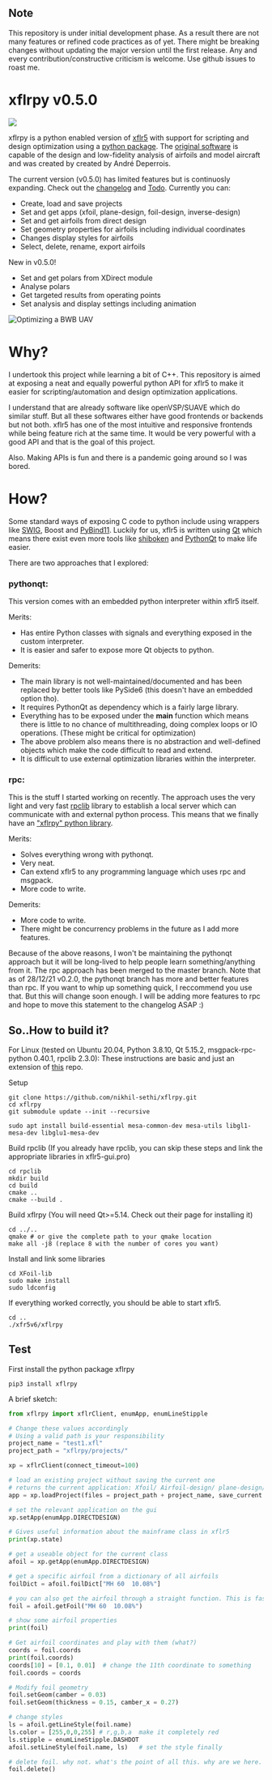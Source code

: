 ## Note
This repository is under initial development phase. As a result there are not many features or refined code practices as of yet. There might be breaking changes without updating the major version until the first release. Any and every contribution/constructive criticism is welcome. Use github issues to roast me.

# xflrpy v0.5.0
![](https://github.com/nikhil-sethi/xflrpy/tree/master/xflr5v6/resources/images/xp_github.jpeg)

xflrpy is a python enabled version of [xflr5](http://www.xflr5.tech/xflr5.htm) with support for scripting and design optimization using a [python package](https://pypi.org/project/xflrpy/). The [original software](https://sourceforge.net/projects/xflr5/) is capable of the design and low-fidelity analysis of airfoils and model aircraft and was created by created by André Deperrois.

The current version (v0.5.0) has limited features but is continuosly expanding. Check out the [changelog](https://github.com/nikhil-sethi/xflrpy/blob/master/CHANGELOG.md) and [Todo](https://github.com/nikhil-sethi/xflrpy/blob/master/TODO.md). Currently you can:
- Create, load and save projects
- Set and get apps (xfoil, plane-design, foil-design, inverse-design)
- Set and get airfoils from direct design
- Set geometry properties for airfoils including individual coordinates
- Changes display styles for airfoils
- Select, delete, rename, export airfoils

New in v0.5.0! 
- Set and get polars from XDirect module 
- Analyse polars
- Get targeted results from operating points
- Set analysis and display settings including animation

![Optimizing a BWB UAV](https://github.com/nikhil-sethi/xflrpy/blob/pythonqt/xflrpy.gif)

# Why?
I undertook this project while learning a bit of C++. This repository is aimed at exposing a neat
and equally powerful python API for xflr5 to make it easier for scripting/automation 
and design optimization applications. 

I understand that are already  software like openVSP/SUAVE which do similar stuff. But all these softwares either have good frontends or backends but not both. xflr5 has one of the most intuitive and responsive frontends while being feature rich at the same time. It would be very powerful with a good API and that is the goal of this project.

Also. Making APIs is fun and there is a pandemic going around so I was bored.

# How?
Some standard ways of exposing C code to python include using wrappers like [SWIG](https://github.com/swig/swig), 
Boost and [PyBind11](https://github.com/pybind/pybind11). Luckily for us, xflr5 is written using [Qt](https://www.qt.io/) 
which means there exist even more tools like [shiboken](https://github.com/pyside/Shiboken)
and [PythonQt](https://github.com/MeVisLab/pythonqt) to make life easier. 

There are two approaches that I explored: 
### pythonqt:
This version comes with an embedded python interpreter within xflr5 itself. 

Merits:
- Has entire Python classes with signals and everything exposed in the custom interpreter. 
- It is easier and safer to expose more Qt objects to python.

Demerits:
- The main library is not well-maintained/documented and has been replaced by better tools like PySide6 (this doesn't have an embedded option tho).
- It requires PythonQt as dependency which is a fairly large library.
- Everything has to be exposed under the __main__ function which means there is little to no chance of multithreading, doing complex loops or IO operations. (These might be critical for optimization)
- The above problem also means there is no abstraction and well-defined objects which make the code difficult to read and extend.
- It is difficult to use external optimization libraries within the interpreter.

### rpc:
This is the stuff I started working on recently. The approach uses the very light and very fast [rpclib](https://github.com/rpclib/rpclib) library to establish a local server which can communicate with and external python process. This means that we finally have an ["xflrpy" python library](https://pypi.org/project/xflrpy/).

Merits:
- Solves everything wrong with pythonqt.
- Very neat.
- Can extend xflr5 to any programming language which uses rpc and msgpack.
- More code to write.

Demerits:
- More code to write.
- There might be concurrency problems in the future as I add more features.


Because of the above reasons, I won't be maintaining the pythonqt approach but it will be long-lived to help people learn something/anything from it. The rpc approach has been merged to the master branch.
Note that as of 28/12/21 v0.2.0, the pythonqt branch has more and better features than rpc. If you want to whip up something quick, I reccommend you use that. But this will change soon enough. I will be adding more features to rpc and hope to move this statement to the changelog ASAP :) 

## So..How to build it?
For Linux (tested on Ubuntu 20.04, Python 3.8.10, Qt 5.15.2, msgpack-rpc-python 0.40.1, rpclib 2.3.0):
These instructions are basic and just an extension of [this](https://github.com/polmes/xflr5-ubuntu) repo.

Setup
```
git clone https://github.com/nikhil-sethi/xflrpy.git 
cd xflrpy
git submodule update --init --recursive

sudo apt install build-essential mesa-common-dev mesa-utils libgl1-mesa-dev libglu1-mesa-dev
```
Build rpclib (If you already have rpclib, you can skip these steps and link the appropriate libraries in xflr5-gui.pro)
```
cd rpclib
mkdir build
cd build
cmake ..
cmake --build .
```

Build xflrpy 
(You will need Qt>=5.14. Check out their page for installing it)
```
cd ../..
qmake # or give the complete path to your qmake location
make all -j8 (replace 8 with the number of cores you want) 
```

Install and link some libraries
```
cd XFoil-lib
sudo make install
sudo ldconfig
```

If everything worked correctly, you should be able to start xflr5.
```
cd ..
./xfr5v6/xflrpy
```

## Test
First install the python package xflrpy

```
pip3 install xflrpy
```

A brief sketch:
```python
from xflrpy import xflrClient, enumApp, enumLineStipple

# Change these values accordingly
# Using a valid path is your responsibility
project_name = "test1.xfl"
project_path = "xflrpy/projects/"

xp = xflrClient(connect_timeout=100)

# load an existing project without saving the current one
# returns the current application: Xfoil/ Airfoil-design/ plane-design/ inverse-design 
app = xp.loadProject(files = project_path + project_name, save_current = False)

# set the relevant application on the gui
xp.setApp(enumApp.DIRECTDESIGN)

# Gives useful information about the mainframe class in xflr5
print(xp.state)

# get a useable object for the current class
afoil = xp.getApp(enumApp.DIRECTDESIGN)

# get a specific airfoil from a dictionary of all airfoils
foilDict = afoil.foilDict["MH 60  10.08%"] 

# you can also get the airfoil through a straight function. This is faster
foil = afoil.getFoil("MH 60  10.08%")

# show some airfoil properties
print(foil) 

# Get airfoil coordinates and play with them (what?)
coords = foil.coords
print(foil.coords)
coords[10] = [0.1, 0.01]  # change the 11th coordinate to something
foil.coords = coords

# Modify foil geometry
foil.setGeom(camber = 0.03)
foil.setGeom(thickness = 0.15, camber_x = 0.27)

# change styles
ls = afoil.getLineStyle(foil.name)
ls.color = [255,0,0,255] # r,g,b,a  make it completely red
ls.stipple = enumLineStipple.DASHDOT
afoil.setLineStyle(foil.name, ls)   # set the style finally

# delete foil. why not. what's the point of all this. why are we here.
foil.delete()
```
